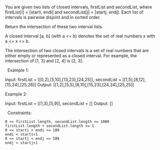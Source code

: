 You are given two lists of closed intervals, firstList and secondList, where firstList[i] = [starti, endi] and secondList[j] = [startj, endj]. Each list of intervals is pairwise disjoint and in sorted order.

Return the intersection of these two interval lists.

A closed interval [a, b] (with a <= b) denotes the set of real numbers x with a <= x <= b.

The intersection of two closed intervals is a set of real numbers that are either empty or represented as a closed interval. For example, the intersection of [1, 3] and [2, 4] is [2, 3].

 
Example 1:

Input: firstList = [[0,2],[5,10],[13,23],[24,25]], secondList = [[1,5],[8,12],[15,24],[25,26]]
Output: [[1,2],[5,5],[8,10],[15,23],[24,24],[25,25]]


Example 2:

Input: firstList = [[1,3],[5,9]], secondList = []
Output: []


 
Constraints:


	0 <= firstList.length, secondList.length <= 1000
	firstList.length + secondList.length >= 1
	0 <= starti < endi <= 109
	endi < starti+1
	0 <= startj < endj <= 109 
	endj < startj+1

